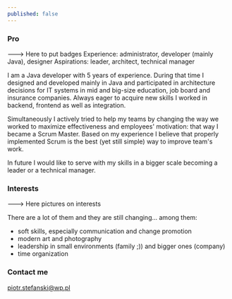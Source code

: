 ```yaml
---
published: false
---
```

### Pro

---> Here to put badges
Experience: administrator, developer (mainly Java), designer
Aspirations: leader, architect, technical manager

I am a Java developer with 5 years of experience. During that time I designed and developed mainly in Java and participated in architecture decisions for IT systems in mid and big-size education, job board and insurance companies. Always eager to acquire new skills I worked in backend, frontend as well as integration. 

Simultaneously I actively tried to help my teams by changing the way we worked to maximize effectiveness and employees' motivation: that way I became a Scrum Master. Based on my experience I believe that properly implemented Scrum is the best (yet still simple) way to improve team's work. 

In future I would like to serve with my skills in a bigger scale becoming a leader or a technical manager.

### Interests

---> Here pictures on interests

There are a lot of them and they are still changing... among them:
- soft skills, especially communication and change promotion
- modern art and photography 
- leadership in small environments (family ;)) and bigger ones (company)
- time organization

### Contact me

[piotr.stefanski@wp.pl](mailto:piotr.stefanski@wp.pl)
